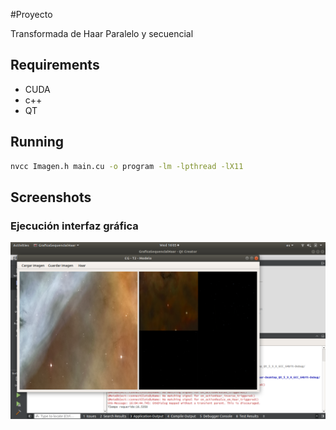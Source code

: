 #Proyecto 

Transformada de Haar Paralelo y secuencial
## Requirements

* CUDA
* c++
* QT

## Running

```bash
nvcc Imagen.h main.cu -o program -lm -lpthread -lX11

```

## Screenshots

### Ejecución interfaz gráfica

![alt text](https://raw.githubusercontent.com/RGiskard/TopicosCG/master/Final/Data/haarseq1.png)








